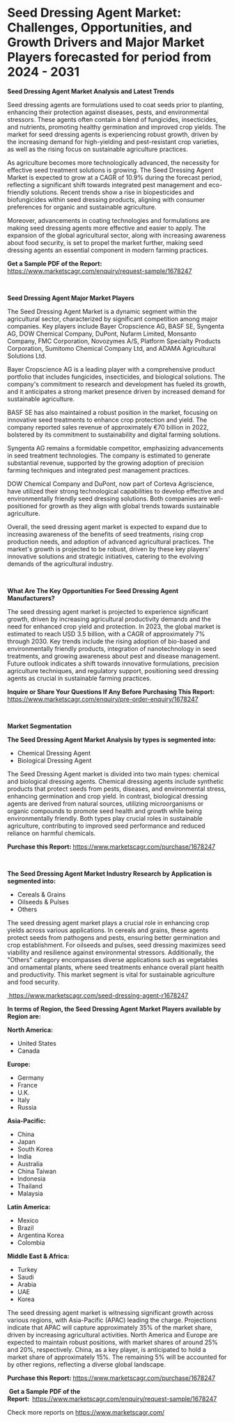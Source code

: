 <p><h1>Seed Dressing Agent Market: Challenges, Opportunities, and Growth Drivers and Major Market Players forecasted for period from 2024 - 2031</h1></p><p><strong>Seed Dressing Agent Market Analysis and Latest Trends</strong></p>
<p><p>Seed dressing agents are formulations used to coat seeds prior to planting, enhancing their protection against diseases, pests, and environmental stressors. These agents often contain a blend of fungicides, insecticides, and nutrients, promoting healthy germination and improved crop yields. The market for seed dressing agents is experiencing robust growth, driven by the increasing demand for high-yielding and pest-resistant crop varieties, as well as the rising focus on sustainable agriculture practices.</p><p>As agriculture becomes more technologically advanced, the necessity for effective seed treatment solutions is growing. The Seed Dressing Agent Market is expected to grow at a CAGR of 10.9% during the forecast period, reflecting a significant shift towards integrated pest management and eco-friendly solutions. Recent trends show a rise in biopesticides and biofungicides within seed dressing products, aligning with consumer preferences for organic and sustainable agriculture.</p><p>Moreover, advancements in coating technologies and formulations are making seed dressing agents more effective and easier to apply. The expansion of the global agricultural sector, along with increasing awareness about food security, is set to propel the market further, making seed dressing agents an essential component in modern farming practices.</p></p>
<p><strong>Get a Sample PDF of the Report:&nbsp;</strong> <a href="https://www.marketscagr.com/enquiry/request-sample/1678247?utm_campaign=2016&utm_medium=2&utm_source=Github&utm_content=ia&utm_term=28122024&utm_id=seed-dressing-agent">https://www.marketscagr.com/enquiry/request-sample/1678247</a></p>
<p>&nbsp;</p>
<p><strong>Seed Dressing Agent Major Market Players</strong></p>
<p><p>The Seed Dressing Agent Market is a dynamic segment within the agricultural sector, characterized by significant competition among major companies. Key players include Bayer Cropscience AG, BASF SE, Syngenta AG, DOW Chemical Company, DuPont, Nufarm Limited, Monsanto Company, FMC Corporation, Novozymes A/S, Platform Specialty Products Corporation, Sumitomo Chemical Company Ltd, and ADAMA Agricultural Solutions Ltd.</p><p>Bayer Cropscience AG is a leading player with a comprehensive product portfolio that includes fungicides, insecticides, and biological solutions. The company's commitment to research and development has fueled its growth, and it anticipates a strong market presence driven by increased demand for sustainable agriculture.</p><p>BASF SE has also maintained a robust position in the market, focusing on innovative seed treatments to enhance crop protection and yield. The company reported sales revenue of approximately €70 billion in 2022, bolstered by its commitment to sustainability and digital farming solutions.</p><p>Syngenta AG remains a formidable competitor, emphasizing advancements in seed treatment technologies. The company is estimated to generate substantial revenue, supported by the growing adoption of precision farming techniques and integrated pest management practices.</p><p>DOW Chemical Company and DuPont, now part of Corteva Agriscience, have utilized their strong technological capabilities to develop effective and environmentally friendly seed dressing solutions. Both companies are well-positioned for growth as they align with global trends towards sustainable agriculture.</p><p>Overall, the seed dressing agent market is expected to expand due to increasing awareness of the benefits of seed treatments, rising crop production needs, and adoption of advanced agricultural practices. The market's growth is projected to be robust, driven by these key players' innovative solutions and strategic initiatives, catering to the evolving demands of the agricultural industry.</p></p>
<p>&nbsp;</p>
<p><strong>What Are The Key Opportunities For Seed Dressing Agent Manufacturers?</strong></p>
<p><p>The seed dressing agent market is projected to experience significant growth, driven by increasing agricultural productivity demands and the need for enhanced crop yield and protection. In 2023, the global market is estimated to reach USD 3.5 billion, with a CAGR of approximately 7% through 2030. Key trends include the rising adoption of bio-based and environmentally friendly products, integration of nanotechnology in seed treatments, and growing awareness about pest and disease management. Future outlook indicates a shift towards innovative formulations, precision agriculture techniques, and regulatory support, positioning seed dressing agents as crucial in sustainable farming practices.</p></p>
<p><strong>Inquire or Share Your Questions If Any Before Purchasing This Report:</strong> <a href="https://www.marketscagr.com/enquiry/pre-order-enquiry/1678247?utm_campaign=2016&utm_medium=2&utm_source=Github&utm_content=ia&utm_term=28122024&utm_id=seed-dressing-agent">https://www.marketscagr.com/enquiry/pre-order-enquiry/1678247</a></p>
<p>&nbsp;</p>
<p><strong>Market Segmentation</strong></p>
<p><strong>The Seed Dressing Agent Market Analysis by types is segmented into:</strong></p>
<p><ul><li>Chemical Dressing Agent</li><li>Biological Dressing Agent</li></ul></p>
<p><p>The Seed Dressing Agent market is divided into two main types: chemical and biological dressing agents. Chemical dressing agents include synthetic products that protect seeds from pests, diseases, and environmental stress, enhancing germination and crop yield. In contrast, biological dressing agents are derived from natural sources, utilizing microorganisms or organic compounds to promote seed health and growth while being environmentally friendly. Both types play crucial roles in sustainable agriculture, contributing to improved seed performance and reduced reliance on harmful chemicals.</p></p>
<p><strong>Purchase this Report:&nbsp;</strong><a href="https://www.marketscagr.com/purchase/1678247?utm_campaign=2016&utm_medium=2&utm_source=Github&utm_content=ia&utm_term=28122024&utm_id=seed-dressing-agent">https://www.marketscagr.com/purchase/1678247</a></p>
<p>&nbsp;</p>
<p><strong>The Seed Dressing Agent Market Industry Research by Application is segmented into:</strong></p>
<p><ul><li>Cereals & Grains</li><li>Oilseeds & Pulses</li><li>Others</li></ul></p>
<p><p>The seed dressing agent market plays a crucial role in enhancing crop yields across various applications. In cereals and grains, these agents protect seeds from pathogens and pests, ensuring better germination and crop establishment. For oilseeds and pulses, seed dressing maximizes seed viability and resilience against environmental stressors. Additionally, the "Others" category encompasses diverse applications such as vegetables and ornamental plants, where seed treatments enhance overall plant health and productivity. This market segment is vital for sustainable agriculture and food security.</p></p>
<p><a href="https://www.marketscagr.com/seed-dressing-agent-r1678247?utm_campaign=2016&utm_medium=2&utm_source=Github&utm_content=ia&utm_term=28122024&utm_id=seed-dressing-agent">&nbsp;https://www.marketscagr.com/seed-dressing-agent-r1678247</a></p>
<p><strong>In terms of Region, the Seed Dressing Agent Market Players available by Region are:</strong></p>
<p>
    <p> <strong> North America: </strong>
        <ul>
            <li>United States</li>
            <li>Canada</li>
        </ul>
        </p> 
    <p> <strong> Europe: </strong>
        <ul>
            <li>Germany</li>
            <li>France</li>
            <li>U.K.</li>
            <li>Italy</li>
            <li>Russia</li>
        </ul>
        </p> 
    <p> <strong> Asia-Pacific: </strong>
        <ul>
            <li>China</li>
            <li>Japan</li>
            <li>South Korea</li>
            <li>India</li>
            <li>Australia</li>
            <li>China Taiwan</li>
            <li>Indonesia</li>
            <li>Thailand</li>
            <li>Malaysia</li>
        </ul>
        </p> 
    <p> <strong> Latin America: </strong>
        <ul>
            <li>Mexico</li>
            <li>Brazil</li>
            <li>Argentina Korea</li>
            <li>Colombia</li>
        </ul>
        </p> 
    <p> <strong> Middle East & Africa: </strong>
        <ul>
            <li>Turkey</li>
            <li>Saudi</li>
            <li>Arabia</li>
            <li>UAE</li>
            <li>Korea</li>
        </ul>
    </p>
    </p>
<p><p>The seed dressing agent market is witnessing significant growth across various regions, with Asia-Pacific (APAC) leading the charge. Projections indicate that APAC will capture approximately 35% of the market share, driven by increasing agricultural activities. North America and Europe are expected to maintain robust positions, with market shares of around 25% and 20%, respectively. China, as a key player, is anticipated to hold a market share of approximately 15%. The remaining 5% will be accounted for by other regions, reflecting a diverse global landscape.</p></p>
<p><strong>Purchase this Report: </strong><a href="https://www.marketscagr.com/purchase/1678247?utm_campaign=2016&utm_medium=2&utm_source=Github&utm_content=ia&utm_term=28122024&utm_id=seed-dressing-agent">https://www.marketscagr.com/purchase/1678247</a></p>
<p>&nbsp;<strong>Get a Sample PDF of the Report:&nbsp;&nbsp;</strong><a href="https://www.marketscagr.com/enquiry/request-sample/1678247?utm_campaign=2016&utm_medium=2&utm_source=Github&utm_content=ia&utm_term=28122024&utm_id=seed-dressing-agent">https://www.marketscagr.com/enquiry/request-sample/1678247</a></p>
<p><strong></strong></p>
<p>Check more reports on <a href="https://www.marketscagr.com/?utm_campaign=2016&utm_medium=2&utm_source=Github&utm_content=ia&utm_term=28122024&utm_id=seed-dressing-agent">https://www.marketscagr.com/</a></p>